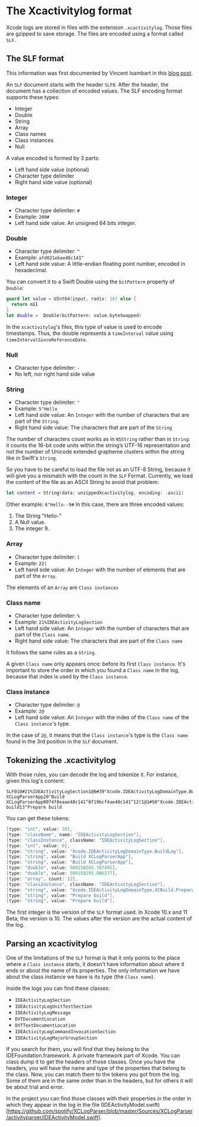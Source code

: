 # The Xcactivitylog format

Xcode logs are stored in files with the extension `.xcactivitylog`. Those files are gzipped to save storage. The files are encoded using a format called `SLF`.

## The SLF format

This information was first documented by Vincent Isambart in this [blog post](https://techlife.cookpad.com/entry/2017/12/08/124532).

An `SLF` document starts with the header `SLF0`. After the header, the document has a collection of encoded values. The SLF encoding format supports these types:

- Integer
- Double
- String
- Array
- Class names
- Class instances
- Null

A value encoded is formed by 3 parts:

- Left hand side value (optional)
- Character type delimiter
- Right hand side value (optional)

### Integer

- Character type delimiter: `#`
- Example: `200#`
- Left hand side value: An unsigned 64 bits integer.

### Double

- Character type delimiter: `^`
- Example: `afd021ebae48c141^`
- Left hand side value: A little-endian floating point number, encoded in hexadecimal.

You can convert it to a Swift Double using the `bitPattern` property of `Double`:

```swift
guard let value = UInt64(input, radix: 16) else {
  return nil
}
let double =  Double(bitPattern: value.byteSwapped)
```

In the `xcactivitylog`'s files, this type of value is used to encode timestamps. Thus, the double represents a `timeInterval` value using `timeIntervalSinceReferenceDate`.

### Null

- Character type delimiter: `-`
- No left, nor right hand side value

### String

- Character type delimiter: `"`
- Example: `5"Hello`
- Left hand side value: An `Integer` with the number of characters that are part of the `String`.
- Right hand side value: The characters that are part of the `String`

The number of characters count works as in `NSString` rather than in `String`: it counts the 16-bit code units within the string’s UTF-16 representation and not the number of Unicode extended grapheme clusters within the string like in Swift's `String`.

So you have to be careful to load the file not as an UTF-8 String, because it will give you a mismatch with the count in the `SLF` Format. Currently, we load the content of the file as an ASCII String to avoid that problem:

```swift
let content = String(data: unzippedXcactivitylog, encoding: .ascii)
```

Other example:
`6"Hello--9#`
In this case, there are three encoded values:

1. The String "Hello-"
2. A Null value.
3. The integer 9.

### Array

- Character type delimiter: `(`
- Example: `22(`
- Left hand side value: An `Integer` with the number of elements that are part of the `Array`.

The elements of an `Array` are `Class instances`

### Class name

- Character type delimiter: `%`
- Example: `21%IDEActivityLogSection`
- Left hand side value: An `Integer` with the number of characters that are part of the `Class name`.
- Right hand side value: The characters that are part of the `Class name`

It follows the same rules as a `String`.

A given `Class name` only appears once: before its first `Class instance`. It's important to store the order in which you found a `Class name` in the log, because that index is used by the `Class instance`.

### Class instance

- Character type delimiter: `@`
- Example: `2@`
- Left hand side value: An `Integer` with the index of the `Class name` of the `Class instance`'s type.

In the case of `2@`, it means that the `Class instance`'s type is the `Class name` found in the 3rd position in the `SLF` document.

## Tokenizing the .xcactivitylog

With those rules, you can decode the log and tokenize it. For instance, given this log's content:

```
SLF010#21%IDEActivityLogSection1@0#39"Xcode.IDEActivityLogDomainType.BuildLog20"Build XCLogParserApp20"Build XCLogParserApp0074f8eaae48c141^8f19bcf4ae48c141^12(1@1#50"Xcode.IDEActivityLogDomainType.XCBuild.Preparation13"Prepare build13"Prepare build
```

You can get these tokens:

```swift
[type: "int", value: 10],
[type: "className", name: "IDEActivityLogSection"],
[type: "classInstance", className: "IDEActivityLogSection"],
[type: "int", value: 0],
[type: "string", value: "Xcode.IDEActivityLogDomainType.BuildLog"],
[type: "string", value: "Build XCLogParserApp"],
[type: "string", value: "Build XCLogParserApp"],
[type: "double", value: 580158292.767495],
[type: "double", value: 580158295.086277],
[type: "array", count: 12],
[type: "classInstance", className: "IDEActivityLogSection"],
[type: "string", value: "Xcode.IDEActivityLogDomainType.XCBuild.Preparation"],
[type: "string", value: "Prepare build"],
[type: "string", value: "Prepare build"],
```

The first integer  is the version of the `SLF` format used. In Xcode 10.x and 11 Beta, the version is 10. The values after the version are the actual content of the log.

## Parsing an xcactivitylog

One of the limitations of the `SLF` format is that it only points to the place where a `Class instance` starts, it doesn't have information about where it ends or about the name of its properties. The only information we have about the class instance we have is its type (the `Class name`).

Inside the logs you can find these classes:

- `IDEActivityLogSection`
- `IDEActivityLogUnitTestSection`
- `IDEActivityLogMessage`
- `DVTDocumentLocation`
- `DVTTextDocumentLocation`
- `IDEActivityLogCommandInvocationSection`
- `IDEActivityLogMajorGroupSection`

If you search for them, you will find that they belong to the IDEFoundation.framework. A private framework part of Xcode. You can class dump it to get the headers of those classes. Once you have the headers, you will have the name and type of the properties that belong to the class. Now, you can match them to the tokens you got from the log. Some of them are in the same order than in the headers, but for others it will be about trial and error.

In the project you can find those classes with their properties in the order in which they appear in the log in the file (IDEActivityModel.swift)[https://github.com/spotify/XCLogParser/blob/master/Sources/XCLogParser/activityparser/IDEActivityModel.swift].

